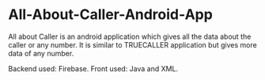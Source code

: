 # All-About-Caller-Android-App
All about Caller is an android application which gives all the data about the caller or any number.
It is similar to TRUECALLER application but gives more data of any number.

Backend used: Firebase.
Front used: Java and XML.

